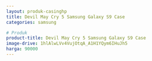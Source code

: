 ```yaml
---
layout: produk-casinghp
title: Devil May Cry 5 Samsung Galaxy S9 Case
categories: samsung

# Produk
product-title: Devil May Cry 5 Samsung Galaxy S9 Case
image-drive: 1hlAlwLVv4VujOtqA_A1H1YQym6IHuJh5
harga: 90000
---
```

